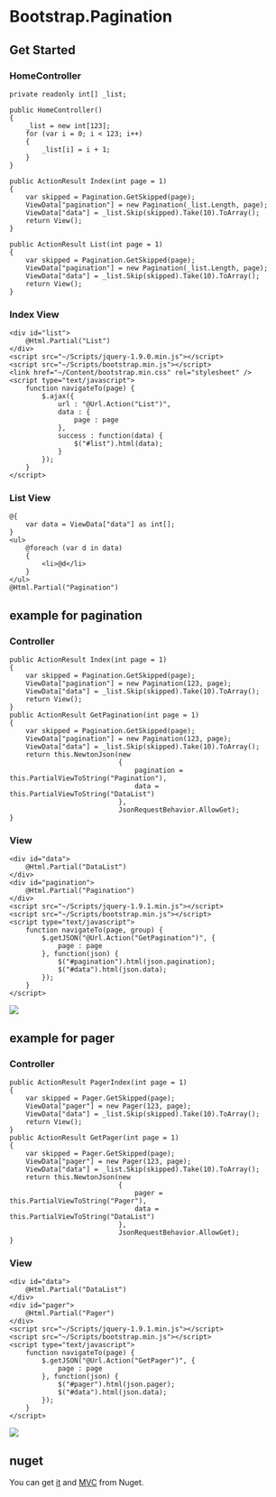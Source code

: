 Bootstrap.Pagination
====================

Get Started
--------------------

### HomeController

    private readonly int[] _list;

    public HomeController()
    {
        _list = new int[123];
        for (var i = 0; i < 123; i++)
        {
            _list[i] = i + 1;
        }
    }

    public ActionResult Index(int page = 1)
    {
        var skipped = Pagination.GetSkipped(page);
        ViewData["pagination"] = new Pagination(_list.Length, page);
        ViewData["data"] = _list.Skip(skipped).Take(10).ToArray();
        return View();
    }

    public ActionResult List(int page = 1)
    {
        var skipped = Pagination.GetSkipped(page);
        ViewData["pagination"] = new Pagination(_list.Length, page);
        ViewData["data"] = _list.Skip(skipped).Take(10).ToArray();
        return View();
    }

### Index View

    <div id="list">
        @Html.Partial("List")
    </div>
    <script src="~/Scripts/jquery-1.9.0.min.js"></script>
    <script src="~/Scripts/bootstrap.min.js"></script>
    <link href="~/Content/bootstrap.min.css" rel="stylesheet" />
    <script type="text/javascript">
        function navigateTo(page) {
            $.ajax({
                url : "@Url.Action("List")",
                data : {
                    page : page
                },
                success : function(data) {
                    $("#list").html(data);
                }
            });
        }
    </script>

### List View

    @{
        var data = ViewData["data"] as int[];
    }
    <ul>
        @foreach (var d in data)
        {
            <li>@d</li>
        }
    </ul>
    @Html.Partial("Pagination")


example for pagination
--------------------
### Controller
    public ActionResult Index(int page = 1)
    {
        var skipped = Pagination.GetSkipped(page);
        ViewData["pagination"] = new Pagination(123, page);
        ViewData["data"] = _list.Skip(skipped).Take(10).ToArray();
        return View();
    }
    public ActionResult GetPagination(int page = 1)
    {
        var skipped = Pagination.GetSkipped(page);
        ViewData["pagination"] = new Pagination(123, page);
        ViewData["data"] = _list.Skip(skipped).Take(10).ToArray();
        return this.NewtonJson(new
                               {
                                   pagination = this.PartialViewToString("Pagination"),
                                   data = this.PartialViewToString("DataList")
                               },
                               JsonRequestBehavior.AllowGet);
    }
### View
    <div id="data">
        @Html.Partial("DataList")
    </div>
    <div id="pagination">
        @Html.Partial("Pagination")
    </div>
    <script src="~/Scripts/jquery-1.9.1.min.js"></script>
    <script src="~/Scripts/bootstrap.min.js"></script>
    <script type="text/javascript">
        function navigateTo(page, group) {
            $.getJSON("@Url.Action("GetPagination")", {
                page : page
            }, function(json) {
                $("#pagination").html(json.pagination);
                $("#data").html(json.data);
            });
        }
    </script>
![](https://raw.githubusercontent.com/plantain-00/Bootstrap.Pagination/master/images/Pagination-Example.JPG)

example for pager
--------------------
### Controller
    public ActionResult PagerIndex(int page = 1)
    {
        var skipped = Pager.GetSkipped(page);
        ViewData["pager"] = new Pager(123, page);
        ViewData["data"] = _list.Skip(skipped).Take(10).ToArray();
        return View();
    }
    public ActionResult GetPager(int page = 1)
    {
        var skipped = Pager.GetSkipped(page);
        ViewData["pager"] = new Pager(123, page);
        ViewData["data"] = _list.Skip(skipped).Take(10).ToArray();
        return this.NewtonJson(new
                               {
                                   pager = this.PartialViewToString("Pager"),
                                   data = this.PartialViewToString("DataList")
                               },
                               JsonRequestBehavior.AllowGet);
    }
### View
    <div id="data">
        @Html.Partial("DataList")
    </div>
    <div id="pager">
        @Html.Partial("Pager")
    </div>
    <script src="~/Scripts/jquery-1.9.1.min.js"></script>
    <script src="~/Scripts/bootstrap.min.js"></script>
    <script type="text/javascript">
        function navigateTo(page) {
            $.getJSON("@Url.Action("GetPager")", {
                page : page
            }, function(json) {
                $("#pager").html(json.pager);
                $("#data").html(json.data);
            });
        }
    </script>

![](https://raw.githubusercontent.com/plantain-00/Bootstrap.Pagination/master/images/Pager-Example.JPG)

## nuget
You can get [it](https://www.nuget.org/packages/Bootstrap.Pagination) and [MVC](https://www.nuget.org/packages/Bootstrap.Pagination.MVC/) from Nuget.
